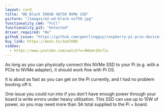 ```yaml
---
layout: card
title: "WD_Black 500GB SN750 NVMe SSD"
picture: "/images/m2-wd-black-sn750.jpg"
functionality_cm4: "Full"
functionality_pi5: "Untested"
driver_required: "No"
github_issue: "https://github.com/geerlingguy/raspberry-pi-pcie-devices/issues/48"
buy_link: https://amzn.to/3aUlR88
videos:
  - https://www.youtube.com/watch?v=4Womn10v71s
---
```

As long as you can physically connect this NVMe SSD to your Pi (e.g. with a PCIe to NVMe adapter), it should work fine with Pi OS.

It is about as fast as you can get on the Pi currently, and I had no problem booting off it.

One issue you could run into if you don't have enough power through your board is write errors under heavy utilization. This SSD can use up to 10W of power, so you may need more than 3A total supplied to the Pi + board.

